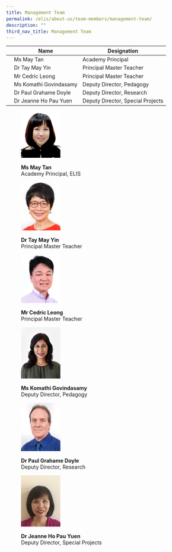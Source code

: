 ```yaml
---
title: Management Team
permalink: /elis/about-us/team-members/management-team/
description: ""
third_nav_title: Management Team
---
```

|                                          |Name                                          |Designation|
|----------------------------------|--------------------------------|------------|
||Ms May Tan|Academy Principal|
||Dr Tay May Yin| Principal Master Teacher|
||Mr Cedric Leong| Principal Master Teacher|
||Ms Komathi Govindasamy| Deputy Director, Pedagogy|
||Dr Paul Grahame Doyle| Deputy Director, Research|
||Dr Jeanne Ho Pau Yuen| Deputy Director, Special Projects|



<figure>
<p><a href="/elis/about-us/team-members/management-team/ms-may-tan">
<img src="/images/maytan_2.gif" style="width:25%">
</a></p>
<figcaption><b>Ms May Tan</b><br>Academy Principal, ELIS</figcaption>
</figure>

<figure>
<p><a href="/elis/about-us/team-members/management-team/dr-tay-may-yin/">
<img src="/images/may-yin_2016.jpg" style="width:25%">
</a></p>
	<figcaption><b>Dr Tay May Yin</b><br>Principal Master Teacher</figcaption>
</figure>

<figure>
<p><a href="/elis/about-us/team-members/management-team/mr-cedric-leong/">
<img src="/images/cedric_2015.jpg" style="width:25%">
</a></p>
	<figcaption><b>Mr Cedric Leong</b><br>Principal Master Teacher</figcaption>
</figure>

<figure>
<p><a href="/elis/about-us/team-members/management-team/ms-komathi-govindasamy/">
<img src="/images/elis-komathi-govindasamy.jpg" style="width:25%">
</a></p>
	<figcaption><b>Ms Komathi Govindasamy</b><br>Deputy Director, Pedagogy</figcaption>
</figure>
<figure>
<p><a href="/elis/about-us/team-members/management-team/dr-paul-grahame-doyle/">
<img src="/images/paul_2016.jpg" style="width:25%">
</a></p>
	<figcaption><b>Dr Paul Grahame Doyle</b><br>Deputy Director, Research</figcaption>
</figure>

<figure>
<p><a href="/elis/about-us/team-members/management-team/dr-jeanne-ho/">
<img src="/images/elis-jeanne-ho.jpg" style="width:25%">
</a></p>
	<figcaption><b>Dr Jeanne Ho Pau Yuen</b><br>Deputy Director, Special Projects</figcaption>
</figure>